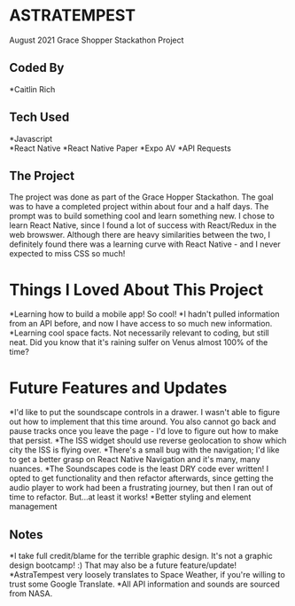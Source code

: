 # ASTRATEMPEST

August 2021
Grace Shopper Stackathon Project

## Coded By

*Caitlin Rich 

## Tech Used

*Javascript  
*React Native 
*React Native Paper 
*Expo AV 
*API Requests 

## The Project

The project was done as part of the Grace Hopper Stackathon. The goal was to have a completed project within about four and a half days. The prompt was to build something cool and learn something new. I chose to learn React Native, since I found a lot of success with React/Redux in the web browswer. Although there are heavy similarities between the two, I definitely found there was a learning curve with React Native - and I never expected to miss CSS so much! 

# Things I Loved About This Project 
*Learning how to build a mobile app! So cool!
*I hadn't pulled information from an API before, and now I have access to so much new information.
*Learning cool space facts. Not necessarily relevant to coding, but still neat. Did you know that it's raining sulfer on Venus almost 100% of the time? 
 

# Future Features and Updates
*I'd like to put the soundscape controls in a drawer. I wasn't able to figure out how to implement that this time around. You also cannot go back and pause tracks once you leave the page - I'd love to figure out how to make that persist. 
*The ISS widget should use reverse geolocation to show which city the ISS is flying over. 
*There's a small bug with the navigation; I'd like to get a better grasp on React Native Navigation and it's many, many nuances. 
*The Soundscapes code is the least DRY code ever written! I opted to get functionality and then refactor afterwards, since getting the audio player to work had been a frustrating journey, but then I ran out of time to refactor. But...at least it works! 
*Better styling and element management


## Notes

*I take full credit/blame for the terrible graphic design. It's not a graphic design bootcamp! :)  That may also be a future feature/update! 
*AstraTempest very loosely translates to Space Weather, if you're willing to trust some Google Translate. 
*All API information and sounds are sourced from NASA. 





